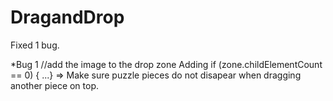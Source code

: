 # DragandDrop

Fixed 1 bug.

*Bug 1
            //add the image to the drop zone
    Adding 
           if (zone.childElementCount == 0) { ...}
=> Make sure puzzle pieces do not disapear when dragging another piece on top.